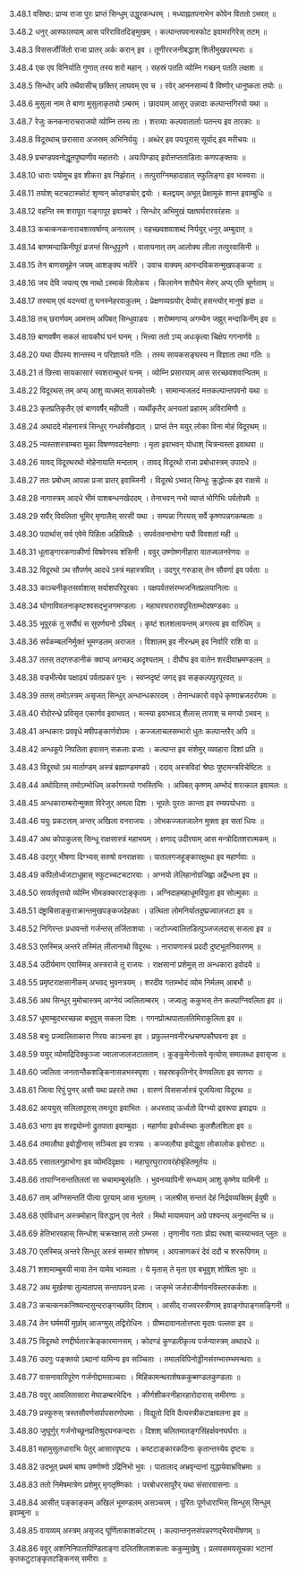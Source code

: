 3.48.1
वसिष्ठः:
प्राप्य राजा पुरः प्राप्तं सिन्धुम् उद्धुरकन्धरम् ।
मध्याह्नतपनाभेन कोपेन विततो ऽभवत् ॥


3.48.2
धनुर् आस्फालयाम् आस परिरावितदिङ्मुखम् ।
कल्पान्तपवनास्फोट इवामरगिरेस् तटम् ॥


3.48.3
विससर्जोर्जितो राजा प्रातर् अर्कः करान् इव ।
तूणीररजनीबद्धाश् शिलीमुखपरम्पराः ॥


3.48.4
एक एव विनिर्याति गुणात् तस्य शरो महान् ।
सहस्रं पतति व्योम्नि गच्छन् पतति लक्षशः ॥


3.48.5
सिन्धोर् अपि तथैवासीच् छक्तिर् लाघवम् एव च ।
रवेर् आननसाम्यं वै विष्णोर् धानुष्कता तयोः ॥


3.48.6
मुसुला नाम ते बाणा मुसुलाकृतयो ऽम्बरम् ।
छादयाम् आसुर् उन्नादाः कल्पान्तगिरयो यथा ॥


3.48.7
रेजुः कनकनाराचराजयो व्योम्नि तस्य ताः ।
शरव्याः कल्पवातार्ताः पतन्त्य इव तारकाः ॥


3.48.8
विदूरथाच् छरासारा अजस्रम् अभिनिर्ययुः ।
अब्धेर् इव पयःपूरास् सूर्याद् इव मरीचयः ॥


3.48.9
प्रचण्डपवनोद्धूतपुष्पाणीव महातरोः ।
अयःपिण्डाद् इवोत्तप्तताडिताः कणपङ्क्तयः ॥


3.48.10
धाराः पयोमुच इव शीकरा इव निर्झरात् ।
तत्पुराग्निमहादाहात् स्फुलिङ्गा इव भास्वराः ॥


3.48.11
तयोश् चटचटास्फोटं शृण्वन् कोदण्डयोर् द्वयोः ।
बलद्वयम् अभूत् प्रेक्षामूकं शान्त इवाम्बुधिः ॥


3.48.12
वहन्ति स्म शरापूरा गङ्गापूर इवाम्बरे ।
सिन्धोर् अभिमुखं यक्षघर्घरारवरंहसः ॥


3.48.13
कचत्कनकनाराचशरवर्षाण्य् अनारतम् ।
वहच्छवशवाशब्दं निर्ययुर् धनुर् अम्बुदात् ॥


3.48.14
बाणमन्दाकिनीपूरं व्रजन्तं सिन्धुपूरणे ।
वातायनात् तम् आलोक्य लीला तत्पुरवासिनी ॥


3.48.15
तेन बाणसमूहेन जयम् आशङ्क्य भर्तरि ।
उवाच वाक्यम् आनन्दविकसन्मुखपङ्कजा ॥


3.48.16
जय देवि जयत्य् एष नाथो ऽस्माकं विलोकय ।
किलानेन शरौघेन मेरुर् अप्य् एति चूर्णताम् ॥


3.48.17
तस्याम् एवं वदन्त्यां तु घनस्नेहरवाकुलम् ।
प्रेक्षणव्यग्रयोर् देव्योर् हसन्त्योर् मानुषं हृदा ॥


3.48.18
तच् छरार्णवम् आमत्तम् अपिबत् सिन्धुवाडवः ।
शरोष्मणाप्य् अगम्येन जह्नुर् मन्दाकिनीम् इव ॥


3.48.19
बाणवर्षेण सकलं सायकौघं घनं घनम् ।
भित्त्वा ततो ऽप्य् अधःकृत्वा चिक्षेप गगनार्णवे ॥


3.48.20
यथा दीपस्य शान्तस्य न परिज्ञायते गतिः ।
तस्य सायकसङ्घस्य न विज्ञाता तथा गतिः ॥


3.48.21
तं छित्त्वा सायकासारं स्वशराम्बुधरं घनम् ।
व्योम्नि प्रसारयाम् आस सरच्छवशवान्वितम् ॥


3.48.22
विदूरथस् तम् अप्य् आशु व्यधमत् सायकोत्तमैः ।
सामान्यजलदं मत्तकल्पान्तपवनो यथा ॥


3.48.23
कृतप्रतिकृतैर् एवं बाणवर्षैर् महीपती ।
व्यर्थीकृतैर् अनयतां प्रहारम् अविरामिणौ ॥


3.48.24
अथाददे मोहनास्त्रं सिन्धुर् गन्धर्वसौहृदात् ।
प्राप्तं तेन ययुर् लोका विना मोहं विदूरथम् ॥


3.48.25
न्यस्तशस्त्राम्बरा मूका विषण्णवदनेक्षणाः ।
मृता इवाभवन् योधाश् चित्रन्यस्ता इवाथवा ॥


3.48.26
यावद् विदूरथरथो मोहेनायाति मन्दताम् ।
तावद् विदूरथो राजा प्रबोधास्त्रम् उपादधे ॥


3.48.27
ततः प्रबोधम् आपन्ना प्रजा प्रातर् इवाब्जिनी ।
विदूरथे ऽभवत् सिन्धुः क्रुद्धोत्क इव राक्षसे ॥


3.48.28
नागास्त्रम् आदधे भीमं पाशबन्धनखेददम् ।
तेनाभवन् नभो व्याप्तं भोगिभिः पर्वतोपमैः ॥


3.48.29
सर्पैर् विवलिता भूमिर् मृणालैस् सरसी यथा ।
सम्पन्ना गिरयस् सर्वे कृष्णपन्नगकम्बलाः ॥


3.48.30
पदार्थास् सर्व एवेमे पिहिता अहिविग्रहैः ।
सपर्वतवनाभोगा ययौ विवशतां मही ॥


3.48.31
धूताङ्गारकणाकीर्णा विषवेगस्य शंसिनी ।
ववुर् उष्णोष्णनीहारा वातज्वलनरेणवः ॥


3.48.32
विदूरथो ऽथ सौपर्णम् आदधे ऽस्त्रं महास्त्रवित् ।
उदगुर् गरुडास् तेन सौवर्णा इव पर्वताः ॥


3.48.33
काञ्चनीकृतसर्वाशास् सर्वाशपरिपूरकाः ।
पक्षपर्वतसंरम्भजनितप्रलयानिलाः ॥


3.48.34
घोणाविवलनाकृष्टश्वसद्भुजगमण्डलाः ।
महाघरघरारावपूरिताम्भोदषण्डकाः ॥


3.48.35
भूपूरकं तु सर्पौघं स सुपर्णघनो ऽपिबत् ।
कृष्टं शलशलायन्तम् अगस्त्य इव वारिधिम् ॥


3.48.36
सर्पकम्बलनिर्मुक्तं भूमण्डलम् अराजत ।
विशालम् इव नीरन्ध्रम् इव निर्वारि राशि वा ॥


3.48.37
ततस् तद्गरुडानीकं क्वाप्य् अगच्छद् अदृश्यताम् ।
दीपौघ इव वातेन शरदीवाभ्रमण्डलम् ॥


3.48.38
वज्रभीत्येव पक्षाढ्यं पर्वतप्रकरं पुनः ।
स्वप्नदृष्टं जगद् इव सङ्कल्पपुरपूरवत् ॥


3.48.39
ततस् तमोऽस्त्रम् असृजत् सिन्धुर् अन्धान्धकारदम् ।
तेनान्धकारो ववृधे कृष्णाभ्रजठरोपमः ॥


3.48.40
रोदोरन्ध्रे प्रविसृत एकार्णव इवाभवत् ।
मत्स्या इवाभवञ् शैलास् ताराश् च मणयो ऽभवन् ॥


3.48.41
अन्धकारः प्रववृधे मषीपङ्कार्णवोपमः ।
कज्जलाचलसम्भारो धुतः कल्पान्तरैर् अपि ॥


3.48.42
अन्धकूपे निपतिता इवासन् सकलाः प्रजाः ।
कल्पान्त इव संशेमुर् व्यवहारा दिशां प्रति ॥


3.48.43
विदूरथो ऽथ मार्ताण्डम् अस्त्रं ब्रह्माण्डमण्डपे ।
ददाव् अस्त्रविदां श्रेष्ठः पुष्टमन्त्रविचेष्टितः ॥


3.48.44
अथोदितस् तमोऽम्भोधिम् अर्कागस्त्यो गभस्तिभिः ।
अपिबत् कृष्णम् अम्भोदं शरत्काल इवामलः ॥


3.48.45
अन्धकाराम्बरोन्मुक्ता विरेजुर् अमला दिशः ।
भूपतेः पुरतः कान्ता इव रम्यपयोधराः ॥


3.48.46
ययुः प्रकटताम् अन्तर् अखिला वनराजयः ।
लोभकज्जलजालेन मुक्ता इव सतां धियः ॥


3.48.47
अथ कोपाकुलस् सिन्धू राक्षसास्त्रं महाभयम् ।
क्षणाद् उदीरयाम् आस मन्त्रोदितशरात्मकम् ॥


3.48.48
उदगुर् भीषणा दिग्भ्यस् सरुषो वनराक्षसाः ।
पातालगजहूङ्कारक्षुब्धा इव महार्णवाः ॥


3.48.49
कपिलोर्ध्वजटाधूम्रास् स्फुटच्चटचटारवाः ।
अग्नयो लेलिहानोग्रजिह्वा अर्द्रेन्धना इव ॥


3.48.50
सावर्तवृत्तयो व्योम्नि भीमडक्कारटाङ्कृताः ।
अग्निदाहमहाधूमविपुला इव सोल्मुकाः ॥


3.48.51
दंष्ट्राबिसाङ्कुराक्रान्तमुखपङ्कजदेहकाः ।
उत्थिता लोमनिर्यातदुष्प्रज्वालजटा इव ॥


3.48.52
निगिरन्तः प्रधावन्तो गर्जन्तस् तर्जिताशयाः ।
जटोज्ज्वालितडित्पुञ्जजलदास् सजला इव ॥


3.48.53
एतस्मिन्न् अन्तरे तस्मिंल् लीलानाथो विदूरथः ।
नारायणास्त्रं प्रददौ दुष्टभूतनिवारणम् ॥


3.48.54
उदीर्यमाण एवास्मिन्न् अस्त्रराजे तु राजयः ।
राक्षसानां प्रशेमुस् ता अन्धकारा इवोदये ॥


3.48.55
प्रमृष्टराक्षसानीकम् अभवद् भुवनत्रयम् ।
शरदीव गताम्भोदं व्योम निर्मलम् आबभौ ॥


3.48.56
अथ सिन्धुर् मुमोचास्त्रम् आग्नेयं ज्वलिताम्बरम् ।
जज्वलुः ककुभस् तेन कल्पाग्निवलिता इव ॥


3.48.57
धूमाम्बुदभरच्छन्ना बभूवुस् सकला दिशः ।
गगनप्रोत्थपातालतिमिराकुलिता इव ॥


3.48.58
बभुः प्रज्वालिताकारा गिरयः काञ्चना इव ।
प्रफुल्लनवनीरन्ध्रचण्पकौघवना इव ॥


3.48.59
ययुर् व्योमाद्रिदिक्कुञ्जा ज्वालाजालजटालताम् ।
कुङ्कुमेनोत्सवे मृत्योस् समालब्धा इवासृजा ॥


3.48.60
ज्वलिता जनतान्तैकशङ्किनासन्नभस्स्पृशा ।
सहस्राकृतिनोर् वेणवलिता इव सागराः ॥


3.48.61
जित्वा रिपुं पुनर् असौ यथा प्रहरते तथा ।
वारुणं विससर्जास्त्रं पूजयित्वा विदूरथः ॥


3.48.62
आययुस् सलिलापूरास् तमःपूरा इवाभितः ।
अधस्ताद् ऊर्ध्वतो दिग्भ्यो द्रवरूपा इवाद्रयः ॥


3.48.63
भागा इव शरद्व्योम्नो द्रुतपाता इवाम्बुदाः ।
महार्णवा इवोर्ध्वस्थाः कुलशैलशिला इव ॥


3.48.64
तमालौघा इवोड्डीनास् सञ्चिता इव रात्रयः ।
कज्जलौघा इवोद्धूता लोकालोक इवोत्तटः ॥


3.48.65
रसातलगुहाभोगा इव व्योमदिदृक्षवः ।
महाघुरघुरारावरंहोबृंहितमूर्तयः ॥


3.48.66
तापाग्निसन्ततिलतां सा चचामाम्बुसंहतिः ।
भुवनव्यापिनी सन्ध्याम् आशु कृष्णेव यामिनी ॥


3.48.67
ताम् अग्निसन्ततिं पीत्वा पूरयाम् आस भूतलम् ।
जलश्रीस् सन्ततं देहं निर्द्रवव्यक्तिम् ईयुषी ॥


3.48.68
एवंविधान् अस्त्रमोहान् विरुद्धान् एव नेतरे ।
मिथो मायामयान् अग्रे पश्यन्त्य् अनुभवन्ति च ॥


3.48.69
हेतिभारवहास् सिन्धोश् चक्ररक्षास् ततो ऽम्भसा ।
तृणानीव गताः प्रोह्य रथश् चास्याभवत् प्लुतः ॥


3.48.70
एतस्मिन्न् अन्तरे सिन्धुर् अस्त्रं सस्मार शोषणम् ।
आपत्त्राणकरं देवं ददौ च शररूपिणम् ॥


3.48.71
शशामाम्बुमयी माया तेन यामेव भास्वता ।
ये मृतास् ते मृता एव बभूवुश् शोषिता भुवः ॥


3.48.72
अथ मूर्खरुषा तुल्यतापस् सन्तापयन् प्रजाः ।
जजृम्भे जर्जराजीर्णवनविस्तारकर्कशः ॥


3.48.73
कचत्कनकनिष्ष्यन्दसुन्दराङ्गच्छविर् दिशाम् ।
आसीद् राजवरस्त्रीणाम् इवाङ्गोपाङ्गसङ्गिनी ॥


3.48.74
तेन घर्ममयीं मूर्छाम् आजग्मुस् तद्विरोधिनः ।
ग्रीष्मदावानलोत्तप्ता मृदवः पल्लवा इव ॥


3.48.75
विदूरथो रणद्दीर्घतारक्रेङ्कारमानसम् ।
कोदण्डं कुण्डलीकृत्य पर्जन्यास्त्रम् अथादधे ॥


3.48.76
उदगुः पङ्क्तयो ऽब्दानां यामिन्य इव सञ्चिताः ।
तमालविपिनोड्डीनसंरम्भारम्भमन्थराः ॥


3.48.77
वासनावारिपूरेण गर्जनोद्दामसञ्चराः ।
मिहिकामन्थराशेषककुब्मण्डलकुण्डलाः ॥


3.48.78
ववुर् आवलितासारा मेघाडम्बरभेदिनः ।
कीर्णशीकरनीहारहारोदारास् समीरणाः ॥


3.48.79
प्रस्फुरुस् त्रस्तसौवर्णसर्पापसरणोपमाः ।
विद्युतो दिवि दैत्यस्त्रीकटाक्षवलना इव ॥


3.48.80
जुघूर्णुर् गर्जनोच्छूनप्रतिश्रुद्घनकन्दराः ।
दिशश् चलितमातङ्गसिंहर्क्षवनघर्घराः ॥


3.48.81
महामुसुलधाराभिः पेतुर् आसारवृष्टयः ।
कष्टटाङ्कारकठिनाः कृतान्तस्येव दृष्टयः ॥


3.48.82
उदभूत् प्रथमं बाष्प उष्णोष्णो ऽद्रिनिभो भुवः ।
पातालाद् अभ्रवृन्दानां युद्धायेवाभ्रविभ्रमाः ॥


3.48.83
ततो निमेषमात्रेण प्रशेमुर् मृगतृष्णिकाः ।
परबोधरसापूरैर् यथा संसारवासनाः ॥


3.48.84
आसीत् पङ्काङ्कम् अखिलं भूमण्डलम् असञ्चरम् ।
पूरितः पूर्णधाराभिस् सिन्धुस् सिन्धुम् इवाम्बुना ॥


3.48.85
वायव्यम् अस्त्रम् असृजद् घूर्णिताकाशकोटरम् ।
कल्पान्तनृत्तसंपन्नरणद्भैरवभीषणम् ॥


3.48.86
ववुर् अशनिनिपातपिण्डिताङ्गा दलितशिलाशकलाः ककुम्मुखेषु ।
प्रलयसमयसूचका भटानां कृतकटुटाङ्कृतटङ्किनस् समीराः ॥

